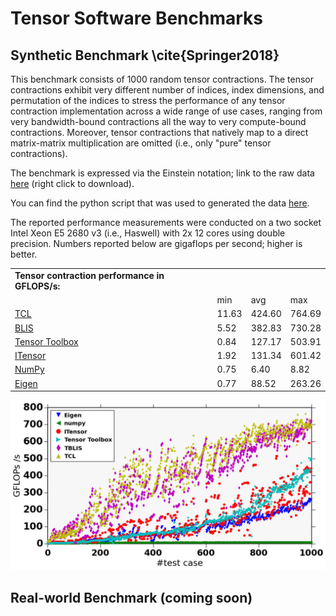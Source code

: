 # Tensor Software Benchmarks

## Synthetic Benchmark \cite{Springer2018}

This benchmark consists of 1000 random tensor contractions. The tensor contractions exhibit very different number of indices, index dimensions, and permutation of the indices to stress the performance of any tensor contraction implementation across a wide range of use cases, ranging from very bandwidth-bound contractions all the way to very compute-bound contractions.  Moreover, tensor contractions that natively map to a direct matrix-matrix multiplication are omitted (i.e., only "pure" tensor contractions).  

The benchmark is expressed via the Einstein notation; link to the raw data <a href="randomTCs.dat">here</a> (right click to download).

You can find the python script that was used to generated the data <a href="plot.py">here</a>.

The reported performance measurements were conducted on a two socket Intel Xeon E5 2680 v3 (i.e., Haswell) with 2x 12 cores using double precision. Numbers reported below are gigaflops per second; higher is better.

<table class="simple_table">
<tr colspan=4><td><b>Tensor contraction performance in GFLOPS/s:</b></td></tr>
<tr><td></td><td>min</td><td>avg</td><td>max</td></tr>
<tr>
    <td><a href="https://github.com/springer13/tcl">TCL</a></td>
    <td>11.63</td><td>424.60</td><td>764.69</td>
</tr>
<tr>
    <td><a href="https://github.com/flame/blis">BLIS</a></td>
    <td>5.52</td><td>382.83</td><td>730.28</td>
</tr>
<tr>
    <td><a href="http://www.sandia.gov/~tgkolda/TensorToolbox">Tensor Toolbox</a></td>
    <td>0.84</td><td>127.17</td><td>503.91</td>
</tr>
<tr>
    <td><a href="https://itensor.org/">ITensor</a></td>
    <td>1.92</td><td>131.34</td><td>601.42</td>
</tr>
<tr>
    <td><a href="http://www.numpy.org/">NumPy</a></td>
    <td>0.75</td><td>6.40</td><td>8.82</td>
</tr>
<tr>
    <td><a href="http://eigen.tuxfamily.org">Eigen</a></td>
    <td>0.77</td><td>88.52</td><td>263.26</td>
</tr>
</table>


![medium](randomTC.png)


## Real-world Benchmark (coming soon)

